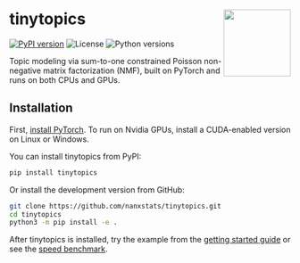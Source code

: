 # tinytopics <img src="assets/logo.png" align="right" width="120" />

[![PyPI version](https://img.shields.io/pypi/v/tinytopics)](https://pypi.org/project/tinytopics/)
![License](https://img.shields.io/pypi/l/tinytopics)
![Python versions](https://img.shields.io/pypi/pyversions/tinytopics)

Topic modeling via sum-to-one constrained Poisson non-negative
matrix factorization (NMF), built on PyTorch and runs on both CPUs and GPUs.

## Installation

First, [install PyTorch](https://pytorch.org/get-started/locally/).
To run on Nvidia GPUs, install a CUDA-enabled version on Linux or Windows.

You can install tinytopics from PyPI:

```bash
pip install tinytopics
```

Or install the development version from GitHub:

```bash
git clone https://github.com/nanxstats/tinytopics.git
cd tinytopics
python3 -m pip install -e .
```

After tinytopics is installed, try the example from the
[getting started guide](https://nanx.me/tinytopics/articles/get-started/)
or see the [speed benchmark](https://nanx.me/tinytopics/articles/benchmark/).
